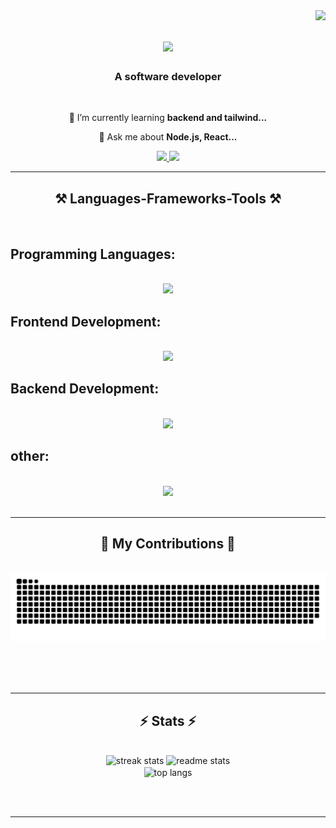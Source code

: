 <img align="right" src="https://visitor-badge.laobi.icu/badge?page_id=Nada-webdev" />

<h1 align="center">
    <img src="https://readme-typing-svg.herokuapp.com/?font=Righteous&size=35&center=true&vCenter=true&width=500&height=70&duration=4000&lines=Hi+There!+👋;+I'm+Nada+!;" />
</h1>

<h3 align="center">A software developer </h3>

<br/>

<div align="center">
 

 🌱 I’m currently learning **backend and tailwind...**

💬 Ask me about **Node.js, React...**



 </div>
 
<div align="center"> 
  <a href="mailto:nadachaa34@gmail.com">
    <img src="https://img.shields.io/badge/Gmail-333333?style=for-the-badge&logo=gmail&logoColor=red" />
  </a>
  <a href="https://www.linkedin.com/in/nada-chaa-16753a27a/" target="_blank">
    <img src="https://img.shields.io/badge/LinkedIn-0077B5?style=for-the-badge&logo=linkedin&logoColor=white" target="_blank" />
  </a>

</div>

 <hr/>
 
<h2 align="center">⚒️ Languages-Frameworks-Tools ⚒️</h2><br/>

<h2>Programming Languages:</h2> <br/>
<div align="center">
    <img src="https://skillicons.dev/icons?i=c,java,javascript,eclipse" />
</div>

<h2>Frontend Development:</h2> <br/>
<div align="center">
    <img src="https://skillicons.dev/icons?i=react,html,css,tailwind,vite" /><br>
</div>

<h2>Backend Development:</h2><br/>
<div align="center">
    <img src="https://skillicons.dev/icons?i=mongodb,mysql,nodejs,npm,postman" /><br>
</div>


<h2>other:</h2><br/>
<div align="center">
    <img src="https://skillicons.dev/icons?i=git,figma,php" /><br>
</div>
<br/>
<hr/>

<div align="center">
  <h2>🐍 My Contributions 🐍</h2>
  <br>
  
  <img alt="snake eating my contributions" src="https://raw.githubusercontent.com/salesp07/salesp07/output/github-contribution-grid-snake.svg" />
  
  <br/><br/><br/>
</div>

<hr/>

<h2 align="center">⚡ Stats ⚡</h2>
<br>
<div align=center>
  <img width=390 src="https://github-readme-streak-stats-Nada-webdev.vercel.app/?user=salesp07&count_private=true&theme=react&border_radius=10" alt="streak stats"/>
  <img width=390 src="https://github-readme-stats-Nada-webdev.vercel.app/api?username=salesp07&count_private=true&show_icons=true&theme=react&rank_icon=github&border_radius=10" alt="readme stats" />
  <br/>
  <img width=325 align="center" src="https://github-readme-stats-Nada-webdev.vercel.app/api/top-langs/?username=salesp07&hide=HTML&langs_count=8&layout=compact&theme=react&border_radius=10&size_weight=0.5&count_weight=0.5&exclude_repo=github-readme-stats" alt="top langs" />
</div>

<br/><br/>

<hr/>

<br/>

<div align="center">

</div>

<br/>
